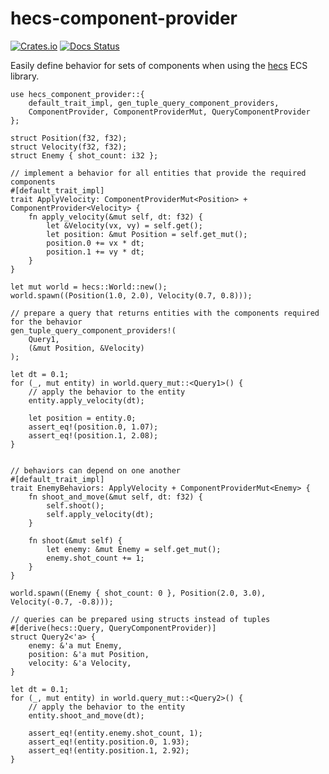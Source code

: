 # hecs-component-provider

[![Crates.io](https://img.shields.io/crates/v/hecs-component-provider.svg)](https://crates.io/crates/hecs-component-provider)
[![Docs Status](https://docs.rs/hecs-component-provider/badge.svg)](https://docs.rs/hecs-component-provider)

Easily define behavior for sets of components when using the [hecs](https://github.com/Ralith/hecs/) ECS library.

```
use hecs_component_provider::{
    default_trait_impl, gen_tuple_query_component_providers,
    ComponentProvider, ComponentProviderMut, QueryComponentProvider
};

struct Position(f32, f32);
struct Velocity(f32, f32);
struct Enemy { shot_count: i32 };

// implement a behavior for all entities that provide the required components
#[default_trait_impl]
trait ApplyVelocity: ComponentProviderMut<Position> + ComponentProvider<Velocity> {
    fn apply_velocity(&mut self, dt: f32) {
        let &Velocity(vx, vy) = self.get();
        let position: &mut Position = self.get_mut();
        position.0 += vx * dt;
        position.1 += vy * dt;
    }
}

let mut world = hecs::World::new();
world.spawn((Position(1.0, 2.0), Velocity(0.7, 0.8)));

// prepare a query that returns entities with the components required for the behavior
gen_tuple_query_component_providers!(
    Query1,
    (&mut Position, &Velocity)
);

let dt = 0.1;
for (_, mut entity) in world.query_mut::<Query1>() {
    // apply the behavior to the entity
    entity.apply_velocity(dt);

    let position = entity.0;
    assert_eq!(position.0, 1.07);
    assert_eq!(position.1, 2.08);
}


// behaviors can depend on one another
#[default_trait_impl]
trait EnemyBehaviors: ApplyVelocity + ComponentProviderMut<Enemy> {
    fn shoot_and_move(&mut self, dt: f32) {
        self.shoot();
        self.apply_velocity(dt);
    }

    fn shoot(&mut self) {
        let enemy: &mut Enemy = self.get_mut();
        enemy.shot_count += 1;
    }
}

world.spawn((Enemy { shot_count: 0 }, Position(2.0, 3.0), Velocity(-0.7, -0.8)));

// queries can be prepared using structs instead of tuples
#[derive(hecs::Query, QueryComponentProvider)]
struct Query2<'a> {
    enemy: &'a mut Enemy,
    position: &'a mut Position,
    velocity: &'a Velocity,
}

let dt = 0.1;
for (_, mut entity) in world.query_mut::<Query2>() {
    // apply the behavior to the entity
    entity.shoot_and_move(dt);

    assert_eq!(entity.enemy.shot_count, 1);
    assert_eq!(entity.position.0, 1.93);
    assert_eq!(entity.position.1, 2.92);
}
```
